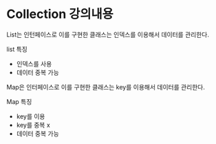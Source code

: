 # Collection 강의내용

List는 인턴페이스로 이를 구현한 클래스는 인덱스를 이용해서 데이터를 관리한다.

list 특징 
- 인덱스를 사용
- 데이터 중복 가능 

Map은 인터페이스로 이를 구현한 클래스는 key를 이용해서 데이터를 관리한다. 

Map 특징 
- key를 이용
- key를 중복 x
- 데이터 중복 가능 